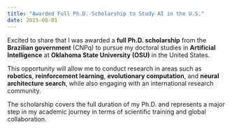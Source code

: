 ```yaml
---
title: "Awarded Full Ph.D. Scholarship to Study AI in the U.S."
date: 2015-08-01
---
```


Excited to share that I was awarded a **full Ph.D. scholarship** from the **Brazilian government** (CNPq) to pursue my doctoral studies in **Artificial Intelligence** at **Oklahoma State University (OSU)** in the United States.

This opportunity will allow me to conduct research in areas such as **robotics**, **reinforcement learning**, **evolutionary computation**, and **neural architecture search**, while also engaging with an international research community.

The scholarship covers the full duration of my Ph.D. and represents a major step in my academic journey in terms of scientific training and global collaboration.
